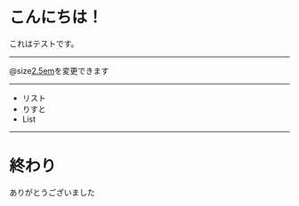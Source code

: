 # こんにちは！
これはテストです。

---

@size[2.5em](フォントサイズ)を変更できます

---

- リスト
- りすと
- List

---

# 終わり
ありがとうございました
